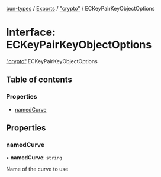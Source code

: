 [bun-types](https://oven-sh.github.io/bun-types/README.md) / [Exports](https://oven-sh.github.io/bun-types/modules.md) / ["crypto"](https://oven-sh.github.io/bun-types/modules/crypto_.md) / ECKeyPairKeyObjectOptions

# Interface: ECKeyPairKeyObjectOptions

["crypto"](https://oven-sh.github.io/bun-types/modules/crypto_.md).ECKeyPairKeyObjectOptions

## Table of contents

### Properties

- [namedCurve](https://oven-sh.github.io/bun-types/interfaces/crypto_.ECKeyPairKeyObjectOptions.md#namedcurve)

## Properties

### namedCurve

• **namedCurve**: `string`

Name of the curve to use
